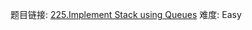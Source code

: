 题目链接: [225.Implement Stack using Queues][1]
难度: Easy

[1]: https://leetcode.com/problems/implement-stack-using-queues/